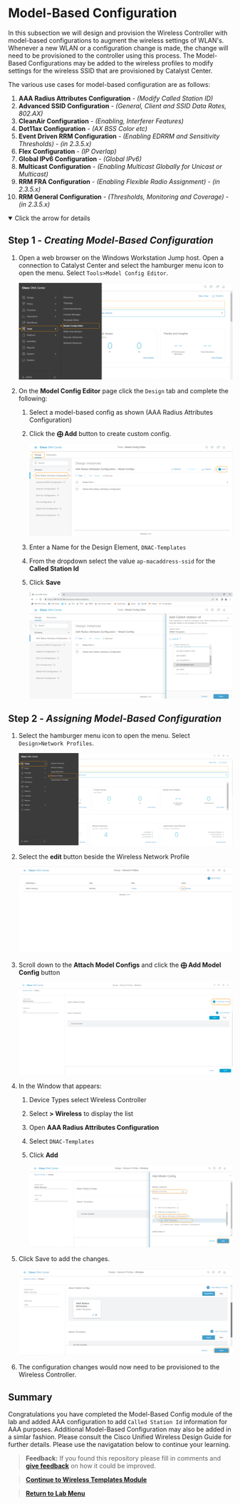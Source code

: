 # Model-Based Configuration

In this subsection we will design and provision the Wireless Controller with model-based configurations to augment the wireless settings of WLAN's. Whenever a new WLAN or a configuration change is made, the change will need to be provisioned to the controller using this process. The Model-Based Configurations may be added to the wireless profiles to modify settings for the wireless SSID that are provisioned by Catalyst Center.

The various use cases for model-based configuration are as follows:

1. **AAA Radius Attributes Configuration** - *(Modify Called Station ID)*
2. **Advanced SSID Configuration** - *(General, Client and SSID Data Rates, 802.AX)*
3. **CleanAir Configuration** - *(Enabling, Interferer Features)*
4. **Dot11ax Configuration** - *(AX BSS Color etc)*
5. **Event Driven RRM Configuration** - *(Enabling EDRRM and Sensitivity Thresholds)* - *(in 2.3.5.x)*
6. **Flex Configuration** - *(IP Overlap)*
7. **Global IPv6 Configuration** - *(Global IPv6)*
8. **Multicast Configuration** - *(Enabling Multicast Globally for Unicast or Multicast)*
9. **RRM FRA Configuration** - *(Enabling Flexible Radio Assignment)* - *(in 2.3.5.x)*
10. **RRM General Configuration** - *(Thresholds, Monitoring and Coverage)* - *(in 2.3.5.x)*

<details open>
<summary> Click the arrow for details</summary>

## Step 1 - ***Creating Model-Based Configuration***

1. Open a web browser on the Windows Workstation Jump host. Open a connection to Catalyst Center and select the hamburger menu icon to open the menu. Select `Tools>Model Config Editor`.

   ![json](./images/module7-modelbasedconfig/dnac-menu-tools-modelbasedconfig.png?raw=true "Import JSON")

2. On the **Model Config Editor** page click the `Design` tab and complete the following:

   1. Select a model-based config as shown (AAA Radius Attributes Configuration)
   2. Click the **⨁ Add** button to create custom config.

      ![json](./images/module7-modelbasedconfig/dnac-tools-mbc-add.png?raw=true "Import JSON")

   3. Enter a Name for the Design Element, `DNAC-Templates`
   4. From the dropdown select the value `ap-macaddress-ssid` for the **Called Station Id**
   5. Click **Save**

      ![json](./images/module7-modelbasedconfig/dnac-mbc-aaa-build.png?raw=true "Import JSON")

## Step 2 - ***Assigning Model-Based Configuration***

1. Select the hamburger menu icon to open the menu. Select `Design>Network Profiles`.

   ![json](./images/module7-modelbasedconfig/dnac-menu-profiles.png?raw=true "Import JSON")

2. Select the **edit** button beside the Wireless Network Profile

   ![json](./images/module7-modelbasedconfig/dnac-profiles-edit.png?raw=true "Import JSON")

3. Scroll down to the **Attach Model Configs** and click the **⨁ Add Model Config** button

   ![json](./images/module7-modelbasedconfig/dnac-profiles-add-mbc.png?raw=true "Import JSON")

4. In the Window that appears:
   
   1. Device Types select Wireless Controller
   2. Select **> Wireless** to display the list
   3. Open **AAA Radius Attributes Configuration**
   4. Select `DNAC-Templates`
   5. Click **Add**

      ![json](./images/module7-modelbasedconfig/dnac-profiles-mbc-config.png?raw=true "Import JSON")

5. Click Save to add the changes.

   ![json](./images/module7-modelbasedconfig/dnac-profiles-mbc-save.png?raw=true "Import JSON")

6. The configuration changes would now need to be provisioned to the Wireless Controller.

</details>

## Summary

Congratulations you have completed the Model-Based Config module of the lab and added AAA configuration to add `Called Station Id` information for AAA purposes. Additional Model-Based Configuration may also be added in a simlar fashion. Please consult the Cisco Unified Wireless Design Guide for further details. Please use the navigatation below to continue your learning.

> **Feedback:** If you found this repository please fill in comments and [**give feedback**](https://app.smartsheet.com/b/form/f75ce15c2053435283a025b1872257fe) on how it could be improved.

> [**Continue to Wireless Templates Module**](../LAB-2-Wireless-Automation/module8-wirelesstemplates.md)

> [**Return to Lab Menu**](./README.md)